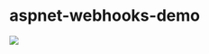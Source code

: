 # aspnet-webhooks-demo

<img src="https://almazure16.visualstudio.com/DefaultCollection/_apis/public/build/definitions/c2036762-2411-410b-ba65-b61d8cdef9f0/2/badge" />
